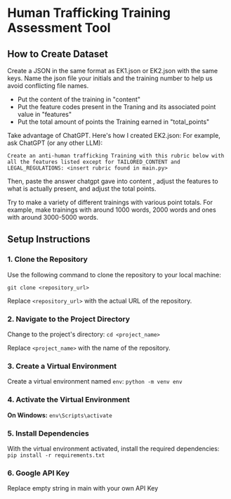 # Human Trafficking Training Assessment Tool

## How to Create Dataset
Create a JSON in the same format as EK1.json or EK2.json with the same keys.
Name the json file your initials and the training number to help us avoid conflicting file names.
- Put the content of the training in "content"
- Put the feature codes present in the Traning and its associated point value in "features"
- Put the total amount of points the Training earned in "total_points"

Take advantage of ChatGPT. Here's how I created EK2.json:
For example, ask ChatGPT (or any other LLM):

```Create an anti-human trafficking Training with this rubric below with all the features listed except for TAILORED_CONTENT and LEGAL_REGULATIONS: <insert rubric found in main.py>```

Then, paste the answer chatgpt gave into content , adjust the features to what is actually present, and adjust the total points.

Try to make a variety of different trainings with various point totals. For example, make trainings with around 1000 words, 2000 words and ones with around 3000-5000 words.

## Setup Instructions

### 1. Clone the Repository
Use the following command to clone the repository to your local machine:

```git clone <repository_url>```

Replace `<repository_url>` with the actual URL of the repository.

### 2. Navigate to the Project Directory
Change to the project's directory:
```cd <project_name>```

Replace `<project_name>` with the name of the repository.

### 3. Create a Virtual Environment
Create a virtual environment named `env`:
```python -m venv env```

### 4. Activate the Virtual Environment
**On Windows:**
```env\Scripts\activate```

### 5. Install Dependencies
With the virtual environment activated, install the required dependencies:
```pip install -r requirements.txt```

### 6. Google API Key
Replace empty string in main with your own API Key


